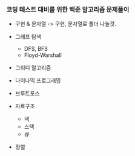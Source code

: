 ### 코딩 테스트 대비를 위한 백준 알고리즘 문제풀이
* 구현 & 문자열 -> 구현, 문자열로 폴더 나눌것.

* 그래프 탐색
   * DFS, BFS
   * Floyd-Warshall

* 그리디 알고리즘

* 다이나믹 프로그래밍

* 브루트포스

* 자료구조
   * 덱
   * 스택
   * 큐
  
* 정렬
